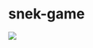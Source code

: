 # snek-game
<a><img src='https://img.shields.io/tokei/lines/github/MrPotato-04/snek-game?style=plastic'></a>
